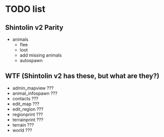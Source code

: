 # TODO list

## Shintolin v2 Parity

* animals
  * flee
  * loot
  * add missing animals
  * autospawn

## WTF (Shintolin v2 has these, but what are they?)

* admin_mapview ???
* animal_infospawn ???
* contacts ???
* edit_map ???
* edit_region ???
* regionprint ???
* terrainprint ???
* terrain ???
* world ???

